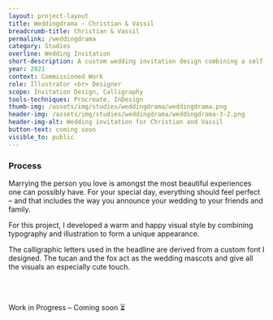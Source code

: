 ```yaml
---
layout: project-layout
title: Weddingdrama – Christian & Vassil
breadcrumb-title: Christian & Vassil
permalink: /weddingdrama
category: Studies
overline: Wedding Invitation
short-description: A custom wedding invitation design combining a self-made calligraphic font and illustration.
year: 2021
context: Commissioned Work
role: Illustrator <br> Designer
scope: Invitation Design, Calligraphy
tools-techniques: Procreate, InDesign
thumb-img: /assets/img/studies/weddingdrama/weddingdrama.png
header-img: /assets/img/studies/weddingdrama/weddingdrama-3-2.png
header-img-alt: Wedding invitation for Christian and Vassil
button-text: coming soon
visible_to: public
---
```



<h3>Process</h3>
Marrying the person you love is amongst the most beautiful experiences one can possibly have. For your special day, everything should feel perfect – and that includes the way you announce your wedding to your friends and family.

For this project, I developed a warm and happy visual style by combining typography and illustration to form a unique appearance.

The calligraphic letters used in the headline are derived from a custom font I designed. The tucan and the fox act as the wedding mascots and give all the visuals an especially cute touch.

<br><br>

<div class="project-intro wip-disclaimer"> 
    <p class="body-large"> 
    Work in Progress – Coming soon ⏳
    </p>
</div>